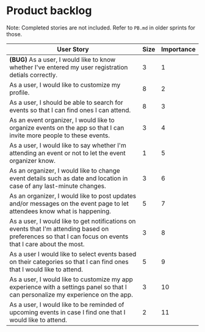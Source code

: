 # Product backlog

Note: Completed stories are not included. Refer to `PB.md` in older sprints for those.

| User Story                                                                       | Size | Importance |
| -------------------------------------------------------------------------------- | ---- | ---------- |
| **(BUG)** As a user, I would like to know whether I've entered my user registration detials correctly. | 3 | 1 |
| As a user, I would like to customize my profile. | 8 | 2 |
| As a user, I should be able to search for events so that I can find ones I can attend. | 8 | 3 |
| As an event organizer, I would like to organize events on the app so that I can invite more people to these events.| 3 | 4 |
| As a user, I would like to say whether I'm attending an event or not to let the event organizer know. | 1 | 5 |
| As an organizer, I would like to change event details such as date and location in case of any last-minute changes. | 3 | 6 |
| As an organizer, I would like to post updates and/or messages on the event page to let attendees know what is happening. | 5 | 7 |
| As a user, I would like to get notifications on events that I'm attending based on preferences so that I can focus on events that I care about the most. | 3 | 8 |
| As a user I would like to select events based on their categories so that I can find ones that I would like to attend. | 5 | 9 |
| As a user, I would like to customize my app experience with a settings panel so that I can personalize my experience on the app. | 3 | 10 |
| As a user, I would like to be reminded of upcoming events in case I find one that I would like to attend. | 2 | 11 |

